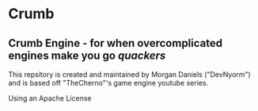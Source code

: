 # Crumb
## Crumb Engine - for when overcomplicated engines make you go *quackers*
This repsitory is created and maintained by Morgan Daniels ("DevNyorm") and is based off "TheCherno"'s game engine youtube series.

Using an Apache License 
